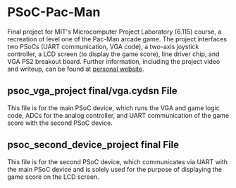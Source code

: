 # PSoC-Pac-Man
Final project for MIT's Microcomputer Project Laboratory (6.115) course, a recreation of level one of the Pac-Man arcade game. The project interfaces two PSoCs (UART communication, VGA code), a two-axis joystick controller, a LCD screen (to display the game score), line driver chip, and VGA PS2 breakout board. Further information, including the project video and writeup, can be found at [personal website](http://www.mit.edu/~ahmnegm/projects/).

## psoc_vga_project final/vga.cydsn File
This file is for the main PSoC device, which runs the VGA and game logic code, ADCs for the analog controller, and UART communication of the game score with the second PSoC device.

## psoc_second_device_project final File
This file is for the second PSoC device, which communicates via UART with the main PSoC device and is solely used for the purpose of displaying the game score on the LCD screen.
